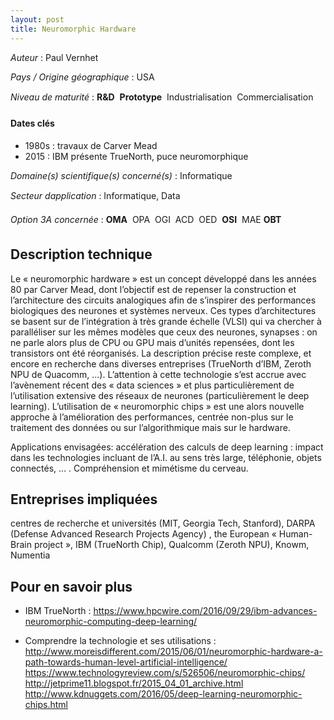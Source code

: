 ```yaml
---
layout: post
title: Neuromorphic Hardware
---
```


_Auteur_ : Paul Vernhet

_Pays / Origine géographique_ :  USA


_Niveau de maturité_ : **R&D**  **Prototype**  Industrialisation  Commercialisation


#### Dates clés
+ 1980s : travaux de Carver Mead
+ 2015 : IBM présente TrueNorth, puce neuromorphique


_Domaine(s) scientifique(s) concerné(s)_ : Informatique

_Secteur dapplication_ : Informatique, Data


_Option 3A concernée_ : **OMA**  OPA  OGI  ACD  OED  **OSI**  MAE **OBT**

## Description technique
Le « neuromorphic hardware » est un concept développé dans les années 80 par Carver Mead, dont l’objectif est de repenser la construction et l’architecture des circuits analogiques afin de s’inspirer des performances biologiques des neurones et systèmes nerveux. Ces types d’architectures se basent sur de l’intégration à très grande échelle (VLSI) qui va chercher à paralléliser sur les mêmes modèles que ceux des neurones, synapses : on ne parle alors plus de CPU ou GPU mais d’unités repensées, dont les transistors ont été réorganisés. La description précise reste complexe, et encore en recherche dans diverses entreprises (TrueNorth d’IBM, Zeroth NPU de Quacomm, …).
L’attention à cette technologie s’est accrue avec l’avènement récent des « data sciences » et plus particulièrement de l’utilisation extensive des réseaux de neurones (particulièrement le deep learning). L’utilisation de « neuromorphic chips » est une alors nouvelle approche à l’amélioration des performances, centrée non-plus sur le traitement des données ou sur l’algorithmique mais sur le hardware.

Applications envisagées:
accélération des calculs de deep learning : impact dans les technologies incluant de l’A.I. au sens très large, téléphonie, objets connectés, … .
Compréhension et mimétisme du cerveau.

## Entreprises impliquées
centres de recherche et universités (MIT, Georgia Tech, Stanford), DARPA (Defense Advanced Research Projects Agency) , the European « Human-Brain project », IBM (TrueNorth Chip), Qualcomm (Zeroth NPU), Knowm, Numentia

## Pour en savoir plus

+ IBM TrueNorth :
<https://www.hpcwire.com/2016/09/29/ibm-advances-neuromorphic-computing-deep-learning/>

+ Comprendre la technologie et ses utilisations :
<http://www.moreisdifferent.com/2015/06/01/neuromorphic-hardware-a-path-towards-human-level-artificial-intelligence/>
<https://www.technologyreview.com/s/526506/neuromorphic-chips/>
<http://jetprime11.blogspot.fr/2015_04_01_archive.html>
<http://www.kdnuggets.com/2016/05/deep-learning-neuromorphic-chips.html>
